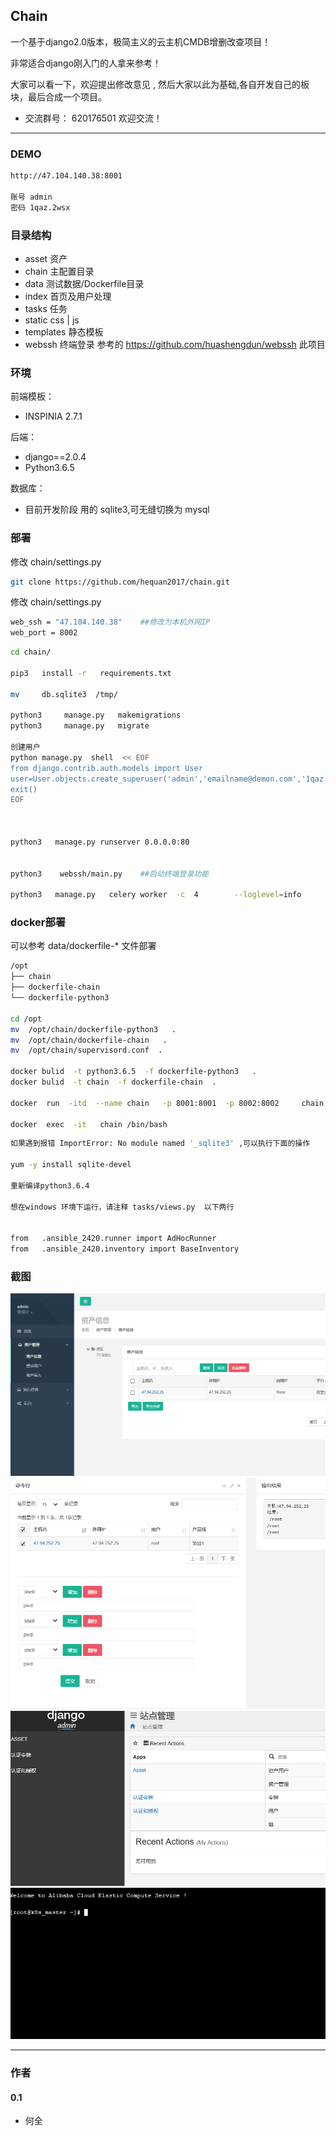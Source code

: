 ## Chain

一个基于django2.0版本，极简主义的云主机CMDB增删改查项目！

非常适合django刚入门的人拿来参考！

大家可以看一下，欢迎提出修改意见 , 然后大家以此为基础,各自开发自己的板块，最后合成一个项目。


* 交流群号： 620176501    欢迎交流！

---
### DEMO



```bash
http://47.104.140.38:8001

账号 admin
密码 1qaz.2wsx

```

### 目录结构
  *  asset     资产
  *  chain     主配置目录
  *  data      测试数据/Dockerfile目录
  *  index     首页及用户处理
  *  tasks     任务
  *  static    css | js
  *  templates 静态模板
  *  webssh    终端登录     参考的  https://github.com/huashengdun/webssh   此项目

###  环境


前端模板：
  * INSPINIA 2.7.1  

后端：
  * django==2.0.4
  * Python3.6.5

数据库：
  * 目前开发阶段 用的 sqlite3,可无缝切换为 mysql



###  部署


修改 chain/settings.py



```bash
git clone https://github.com/hequan2017/chain.git
```


修改 chain/settings.py
```bash
web_ssh = "47.104.140.38"    ##修改为本机外网IP
web_port = 8002
```




```bash
cd chain/

pip3   install -r   requirements.txt

mv     db.sqlite3  /tmp/

python3     manage.py   makemigrations
python3     manage.py   migrate

创建用户
python manage.py  shell  << EOF
from django.contrib.auth.models import User
user=User.objects.create_superuser('admin','emailname@demon.com','1qaz.2wsx')
exit()
EOF



python3   manage.py runserver 0.0.0.0:80


python3    webssh/main.py    ##启动终端登录功能

python3   manage.py   celery worker  -c  4        --loglevel=info
```

### docker部署

可以参考  data/dockerfile-*   文件部署

```bash
/opt
├── chain
├── dockerfile-chain
└── dockerfile-python3

cd /opt
mv  /opt/chain/dockerfile-python3   .
mv  /opt/chain/dockerfile-chain   .
mv  /opt/chain/supervisord.conf  .

docker bulid  -t python3.6.5  -f dockerfile-python3   .
docker bulid  -t chain  -f dockerfile-chain  .

docker  run  -itd  --name chain   -p 8001:8001  -p 8002:8002     chain

docker  exec  -it   chain /bin/bash
```



```bash
如果遇到报错 ImportError: No module named '_sqlite3' ,可以执行下面的操作

yum -y install sqlite-devel

重新编译python3.6.4

想在windows 环境下运行，请注释 tasks/views.py  以下两行


from   .ansible_2420.runner import AdHocRunner
from   .ansible_2420.inventory import BaseInventory


```


###   截图
![DEMO](static/demo/1.png)
![DEMO](static/demo/2.png)
![DEMO](static/demo/3.png)
![DEMO](static/demo/4.png)

---
### 作者


#### 0.1
- 何全
